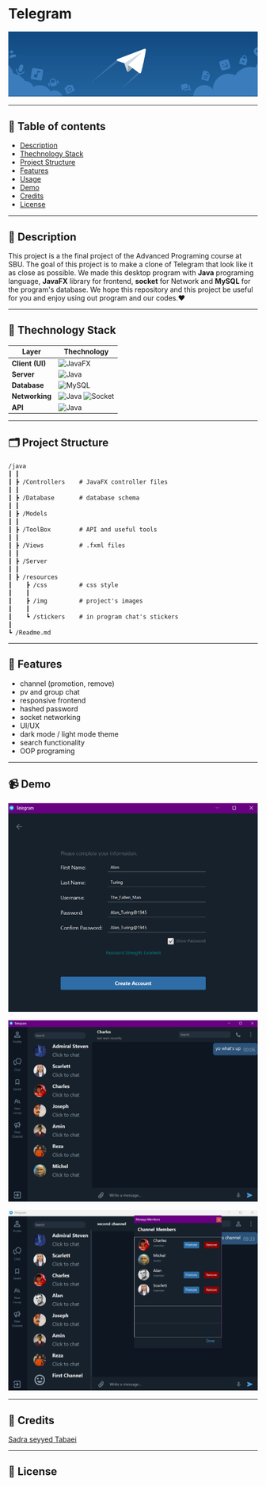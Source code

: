 # Telegram

![Telegram](src/resources/img/loginStarter.jpg)

---

## 📂 Table of contents

- [Description](#description)
- [Thechnology Stack](#thechnology-stack)
- [Project Structure](#project-structure)
- [Features](#features)
- [Usage](#usage)
- [Demo](#demo)
- [Credits](#credits)
- [License](#license)

---

## 💬 Description

This project is a the final project of the Advanced Programing course at SBU. The goal of this project is to make a clone of Telegram that look like it as close as possible. We made this desktop program with **Java** programing language, **JavaFX** library for frontend, **socket** for Network and **MySQL** for the program's database. We hope this repository and this project be useful for you and enjoy using out program and our codes.❤️

---

## 🧰 Thechnology Stack

| Layer          | Thechnology                                                                                                                                              |
|----------------|----------------------------------------------------------------------------------------------------------------------------------------------------------|
|**Client (UI)** |![JavaFX](https://img.shields.io/badge/JavaFX-0078D7?style=for-the-badge&logo=java)                                                                       |
|**Server**      |![Java](https://img.shields.io/badge/Java-ED8B00?style=for-the-badge&logo=java)                                                                           |
|**Database**    |![MySQL](https://img.shields.io/badge/MySQL-4479A1?style=for-the-badge&logo=mysql&logoColor=white)                                                        |
|**Networking**  |![Java](https://img.shields.io/badge/Java-ED8B00?style=for-the-badge&logo=java) ![Socket](https://img.shields.io/badge/Sockets-0A74DA?style=for-the-badge)|
|**API**         |![Java](https://img.shields.io/badge/Java-ED8B00style=for-the-badgelogo=java)                                                                             |

---

## 🗂️ Project Structure

```
/java
┃ ┃
┃ ┣ /Controllers    # JavaFX controller files
┃ ┃
┃ ┣ /Database       # database schema
┃ ┃
┃ ┣ /Models
┃ ┃
┃ ┣ /ToolBox        # API and useful tools
┃ ┃
┃ ┣ /Views          # .fxml files
┃ ┃
┃ ┣ /Server
┃ ┃
┃ ┣ /resources
┃    ┣ /css         # css style
┃    ┃
┃    ┣ /img         # project's images
┃    ┃
┃    ┗ /stickers    # in program chat's stickers
┃
┗ /Readme.md
```

---

## 🚀 Features

- channel (promotion, remove)
- pv and group chat
- responsive frontend
- hashed password
- socket networking
- UI/UX
- dark mode / light mode theme
- search functionality
- OOP programing

---

## 📹 Demo

![screenshot1](src/resources/img/screenshot1.png)

![screenshot2](src/resources/img/screenshot2.png)

![screenshot3](src/resources/img/screenshot3.png)

---

## 🤝 Credits

[Sadra seyyed Tabaei]()

---

## 📄 License
